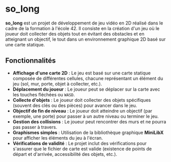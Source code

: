 # so_long

**so_long** est un projet de développement de jeu vidéo en 2D réalisé dans le cadre de la formation à l'école 42. Il consiste en la création d'un jeu où le joueur doit collecter des objets tout en évitant des obstacles et en atteignant un objectif, le tout dans un environnement graphique 2D basé sur une carte statique.

## Fonctionnalités

- **Affichage d'une carte 2D** : Le jeu est basé sur une carte statique composée de différentes cellules, chacune représentant un élément du jeu (sol, mur, porte, objet à collecter, etc.).
- **Déplacement du joueur** : Le joueur peut se déplacer sur la carte avec les touches fléchées ou `WASD`.
- **Collecte d'objets** : Le joueur doit collecter des objets spécifiques (souvent des clés ou des pièces) pour avancer dans le jeu.
- **Objectif de fin de niveau** : Le joueur doit atteindre un objectif (par exemple, une porte) pour passer à un autre niveau ou terminer le jeu.
- **Gestion des collisions** : Le joueur peut rencontrer des murs et ne pourra pas passer à travers.
- **Graphismes simples** : Utilisation de la bibliothèque graphique **MiniLibX** pour afficher les éléments du jeu à l'écran.
- **Vérifications de validité** : Le projet inclut des vérifications pour s'assurer que le fichier de carte est valide (existence de points de départ et d'arrivée, accessibilité des objets, etc.).
